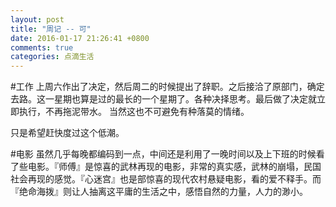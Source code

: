 ```yaml
---
layout: post
title: "周记 -- 可"
date: 2016-01-17 21:26:41 +0800
comments: true
categories: 点滴生活
---
```

#工作
上周六作出了决定，然后周二的时候提出了辞职。之后接洽了原部门，确定去路。这一星期也算是过的最长的一个星期了。各种决择思考。最后做了决定就立即执行，不再拖泥带水。
当然这也不可避免有种落莫的情绪。

只是希望赶快度过这个低潮。

#电影
虽然几乎每晚都编码到一点，中间还是利用了一晚时间以及上下班的时候看了些电影。『师傅』是惊喜的武林再现的电影，非常的真实感，武林的崩塌，民国社会再现的感觉。『心迷宫』也是部惊喜的现代农村悬疑电影，看的爱不释手。而『绝命海拨』则让人抽离这平庸的生活之中，感悟自然的力量，人力的渺小。
